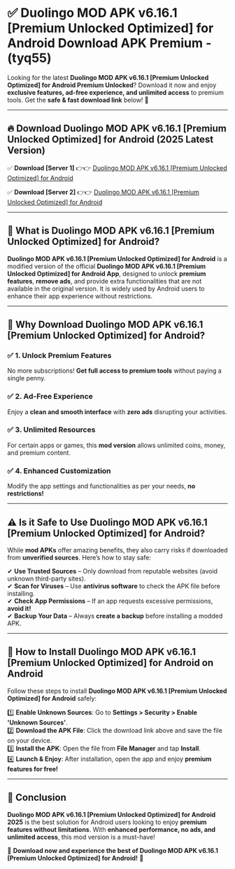 
# ✅ Duolingo MOD APK v6.16.1 [Premium Unlocked Optimized] for Android Download APK Premium -  (tyq55) 

Looking for the latest **Duolingo MOD APK v6.16.1 [Premium Unlocked Optimized] for Android Premium Unlocked**? Download it now and enjoy **exclusive features, ad-free experience, and unlimited access** to premium tools. Get the **safe & fast download link** below! 🚀

---

## 🔥 Download Duolingo MOD APK v6.16.1 [Premium Unlocked Optimized] for Android (2025 Latest Version)

✅ **Download [Server 1]** 👉👉 [Duolingo MOD APK v6.16.1 [Premium Unlocked Optimized] for Android ](https://apkcomod.com?title=Duolingo_MOD_APK_v6.16.1_[Premium_Unlocked_Optimized]_for_Android)  

✅ **Download [Server 2]** 👉👉 [Duolingo MOD APK v6.16.1 [Premium Unlocked Optimized] for Android ](https://apkcomod.com?title=Duolingo_MOD_APK_v6.16.1_[Premium_Unlocked_Optimized]_for_Android)  


---

## 📌 What is Duolingo MOD APK v6.16.1 [Premium Unlocked Optimized] for Android?

**Duolingo MOD APK v6.16.1 [Premium Unlocked Optimized] for Android** is a modified version of the official **Duolingo MOD APK v6.16.1 [Premium Unlocked Optimized] for Android App**, designed to unlock **premium features**, **remove ads**, and provide extra functionalities that are not available in the original version. It is widely used by Android users to enhance their app experience without restrictions.

---

## 🌟 Why Download Duolingo MOD APK v6.16.1 [Premium Unlocked Optimized] for Android?

### ✅ 1. Unlock Premium Features
No more subscriptions! **Get full access to premium tools** without paying a single penny.

### ✅ 2. Ad-Free Experience
Enjoy a **clean and smooth interface** with **zero ads** disrupting your activities.

### ✅ 3. Unlimited Resources
For certain apps or games, this **mod version** allows unlimited coins, money, and premium content.

### ✅ 4. Enhanced Customization
Modify the app settings and functionalities as per your needs, **no restrictions!**

---

## ⚠️ Is it Safe to Use Duolingo MOD APK v6.16.1 [Premium Unlocked Optimized] for Android?

While **mod APKs** offer amazing benefits, they also carry risks if downloaded from **unverified sources**. Here’s how to stay safe:

✔ **Use Trusted Sources** – Only download from reputable websites (avoid unknown third-party sites).  
✔ **Scan for Viruses** – Use **antivirus software** to check the APK file before installing.  
✔ **Check App Permissions** – If an app requests excessive permissions, **avoid it!**  
✔ **Backup Your Data** – Always **create a backup** before installing a modded APK.

---

## 📲 How to Install Duolingo MOD APK v6.16.1 [Premium Unlocked Optimized] for Android on Android

Follow these steps to install **Duolingo MOD APK v6.16.1 [Premium Unlocked Optimized] for Android** safely:

1️⃣ **Enable Unknown Sources**: Go to **Settings > Security > Enable 'Unknown Sources'**.  
2️⃣ **Download the APK File**: Click the download link above and save the file on your device.  
3️⃣ **Install the APK**: Open the file from **File Manager** and tap **Install**.  
4️⃣ **Launch & Enjoy**: After installation, open the app and enjoy **premium features for free!**

---

## 🚀 Conclusion

**Duolingo MOD APK v6.16.1 [Premium Unlocked Optimized] for Android 2025** is the best solution for Android users looking to enjoy **premium features without limitations**. With **enhanced performance, no ads, and unlimited access**, this mod version is a must-have!

🔻 **Download now and experience the best of Duolingo MOD APK v6.16.1 [Premium Unlocked Optimized] for Android!** 🔻

